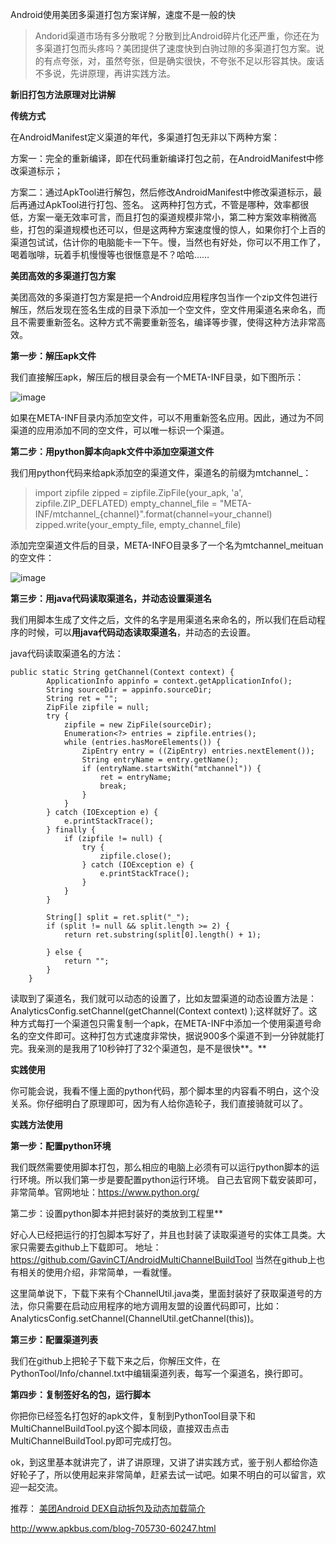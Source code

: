 Android使用美团多渠道打包方案详解，速度不是一般的快

> Andorid渠道市场有多分散呢？分散到比Android碎片化还严重，你还在为多渠道打包而头疼吗？美团提供了速度快到白驹过隙的多渠道打包方案。说的有点夸张，对，虽然夸张，但是确实很快，不夸张不足以形容其快。废话不多说，先讲原理，再讲实践方法。

**新旧打包方法原理对比讲解**

**传统方式**

在AndroidManifest定义渠道的年代，多渠道打包无非以下两种方案：

方案一：完全的重新编译，即在代码重新编译打包之前，在AndroidManifest中修改渠道标示；

方案二：通过ApkTool进行解包，然后修改AndroidManifest中修改渠道标示，最后再通过ApkTool进行打包、签名。
这两种打包方式，不管是哪种，效率都很低，方案一毫无效率可言，而且打包的渠道规模非常小，第二种方案效率稍微高些，打包的渠道规模也还可以，但是这两种方案速度慢的惊人，如果你打个上百的渠道包试试，估计你的电脑能卡一下午。慢，当然也有好处，你可以不用工作了，喝着咖啡，玩着手机慢慢等也很惬意是不？哈哈……

**美团高效的多渠道打包方案**

美团高效的多渠道打包方案是把一个Android应用程序包当作一个zip文件包进行解压，然后发现在签名生成的目录下添加一个空文件，空文件用渠道名来命名，而且不需要重新签名。这种方式不需要重新签名，编译等步骤，使得这种方法非常高效。

**第一步：解压apk文件**

我们直接解压apk，解压后的根目录会有一个META-INF目录，如下图所示：

![image](http://7xsgef.com1.z0.glb.clouddn.com/apk_packaging2.jpg)

如果在META-INF目录内添加空文件，可以不用重新签名应用。因此，通过为不同渠道的应用添加不同的空文件，可以唯一标识一个渠道。

**第二步：用python脚本向apk文件中添加空渠道文件**

我们用python代码来给apk添加空的渠道文件，渠道名的前缀为mtchannel_：

> import zipfile
zipped = zipfile.ZipFile(your_apk, 'a', zipfile.ZIP_DEFLATED) 
empty_channel_file = "META-INF/mtchannel_{channel}".format(channel=your_channel)
zipped.write(your_empty_file, empty_channel_file)

添加完空渠道文件后的目录，META-INFO目录多了一个名为mtchannel_meituan的空文件：

![image](http://7xsgef.com1.z0.glb.clouddn.com/apk_packaging3.jpg)

**第三步：用java代码读取渠道名，并动态设置渠道名**

我们用脚本生成了文件之后，文件的名字是用渠道名来命名的，所以我们在启动程序的时候，可以**用java代码动态读取渠道名**，并动态的去设置。

java代码读取渠道名的方法：

```
public static String getChannel(Context context) {
        ApplicationInfo appinfo = context.getApplicationInfo();
        String sourceDir = appinfo.sourceDir;
        String ret = "";
        ZipFile zipfile = null;
        try {
            zipfile = new ZipFile(sourceDir);
            Enumeration<?> entries = zipfile.entries();
            while (entries.hasMoreElements()) {
                ZipEntry entry = ((ZipEntry) entries.nextElement());
                String entryName = entry.getName();
                if (entryName.startsWith("mtchannel")) {
                    ret = entryName;
                    break;
                }
            }
        } catch (IOException e) {
            e.printStackTrace();
        } finally {
            if (zipfile != null) {
                try {
                    zipfile.close();
                } catch (IOException e) {
                    e.printStackTrace();
                }
            }
        }

        String[] split = ret.split("_");
        if (split != null && split.length >= 2) {
            return ret.substring(split[0].length() + 1);

        } else {
            return "";
        }
    }
```

读取到了渠道名，我们就可以动态的设置了，比如友盟渠道的动态设置方法是：AnalyticsConfig.setChannel(getChannel(Context context) );这样就好了。这种方式每打一个渠道包只需复制一个apk，在META-INF中添加一个使用渠道号命名的空文件即可。这种打包方式速度非常快，据说900多个渠道不到一分钟就能打完。我亲测的是我用了10秒钟打了32个渠道包，是不是很快**。**

**实践使用**

你可能会说，我看不懂上面的python代码，那个脚本里的内容看不明白，这个没关系。你仔细明白了原理即可，因为有人给你造轮子，我们直接骑就可以了。

**实践方法使用**

**第一步：配置python环境**

我们既然需要使用脚本打包，那么相应的电脑上必须有可以运行python脚本的运行环境。所以我们第一步是要配置python运行环境。
自己去官网下载安装即可，非常简单。官网地址：https://www.python.org/

第二步：设置python脚本并把封装好的类放到工程里**

好心人已经把运行的打包脚本写好了，并且也封装了读取渠道号的实体工具类。大家只需要去github上下载即可。
地址：https://github.com/GavinCT/AndroidMultiChannelBuildTool
当然在github上也有相关的使用介绍，非常简单，一看就懂。

这里简单说下，下载下来有个ChannelUtil.java类，里面封装好了获取渠道号的方法，你只需要在启动应用程序的地方调用友盟的设置代码即可，比如：AnalyticsConfig.setChannel(ChannelUtil.getChannel(this))。

**第三步：配置渠道列表**

我们在github上把轮子下载下来之后，你解压文件，在PythonTool/Info/channel.txt中编辑渠道列表，每写一个渠道名，换行即可。

**第四步：复制签好名的包，运行脚本**

你把你已经签名打包好的apk文件，复制到PythonTool目录下和MultiChannelBuildTool.py这个脚本同级，直接双击点击MultiChannelBuildTool.py即可完成打包。

ok，到这里基本就讲完了，讲了讲原理，又讲了讲实践方式，鉴于别人都给你造好轮子了，所以使用起来非常简单，赶紧去试一试吧。如果不明白的可以留言，欢迎一起交流。

推荐：
[美团Android DEX自动拆包及动态加载简介](http://www.apkbus.com/blog-705730-60247.html)

http://www.apkbus.com/blog-705730-60247.html




